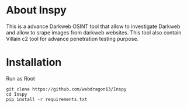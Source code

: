 # About Inspy
This is a advance Darkweb OSINT tool that allow to investigate Darkweb and allow to srape images from darkweb websites.
This tool also contain Villain c2 tool for advance penetration testing purpose.

# Installation
Run as Root
```shell
git clone https://github.com/webdragon63/Inspy
cd Inspy
pip install -r requirements.txt
```
# 
